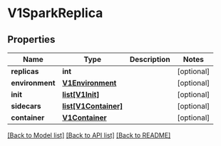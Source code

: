 # V1SparkReplica

## Properties
Name | Type | Description | Notes
------------ | ------------- | ------------- | -------------
**replicas** | **int** |  | [optional] 
**environment** | [**V1Environment**](V1Environment.md) |  | [optional] 
**init** | [**list[V1Init]**](V1Init.md) |  | [optional] 
**sidecars** | [**list[V1Container]**](V1Container.md) |  | [optional] 
**container** | [**V1Container**](V1Container.md) |  | [optional] 

[[Back to Model list]](../README.md#documentation-for-models) [[Back to API list]](../README.md#documentation-for-api-endpoints) [[Back to README]](../README.md)


